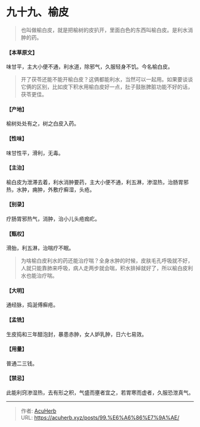 # 九十九、榆皮


> 也叫做榆白皮，就是把榆树的皮扒开，里面白色的东西叫榆白皮。是利水消肿的药。

#### 【本草原文】
味甘平，主大小便不通，利水道，除邪气，久服轻身不饥。今名榆白皮。

> 开了茯苓还能不能开榆白皮？这俩都能利水，当然可以一起用。如果要谈谈它俩的区别，比如皮下积水用榆白皮好一点，肚子鼓胀脾脏功能不好的话，茯苓更佳。

#### 【产地】
榆树处处有之，树之白皮入药。
#### 【性味】
味甘性平，滑利，无毒。
#### 【主治】
榆白皮为泄滞去着，利水消肿要药，主大小便不通，利五淋，渗湿热，治肠胃邪热，水肿，痈肿，外敷疗癣湿，头疮。
#### 【别录】
疗肠胃邪热气，消肿，治小儿头疮痂疕。
#### 【甄权】
滑胎，利五淋，治喘疗不眠。

> 为啥榆白皮利水的药还能治疗喘？全身水肿的时候，皮肤毛孔呼吸就不好，人就只能靠肺来呼吸，病人走两步就会喘，积水排掉就好了，所以榆白皮利水也能治疗喘。

#### 【大明】
通经脉，捣涎傅癣疮。
#### 【孟铣】
生皮捣和三年醋泡封，暴患赤肿，女人妒乳肿，日六七易效。
#### 【用量】
普通二三钱。
#### 【禁忌】
此能利窍渗湿热，去有形之积，气盛而壅者宜之，若胃寒而虚者，久服恐泄真气。

---

> 作者: [AcuHerb](https://acuherb.xyz)  
> URL: https://acuherb.xyz/posts/99.%E6%A6%86%E7%9A%AE/  


